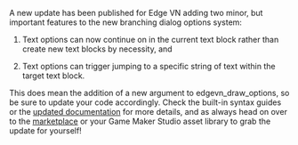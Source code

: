 <!--t Edge VN Minor Update 1.2.1 t-->
<!--tag 2015,archive,dev,thinkboxly,updates tag-->
<!--image /content/images/edge-vn-minor-update-121/EdgeEngineLogo-1-1024x512.png image-->
  
A new update has been published for Edge VN adding two minor, but important features to the new branching dialog options system:  
  
1) Text options can now continue on in the current text block rather than create new text blocks by necessity, and  
  
2) Text options can trigger jumping to a specific string of text within the target text block.  
  
This does mean the addition of a new argument to edgevn\_draw\_options, so be sure to update your code accordingly. Check the built-in syntax guides or the [updated documentation](https://docs.xgasoft.com) for more details, and as always head on over to the [marketplace](https://marketplace.yoyogames.com/publishers/603/thinkboxly) or your Game Maker Studio asset library to grab the update for yourself!
